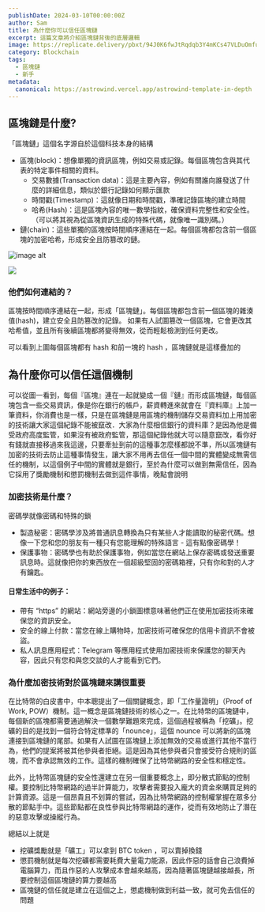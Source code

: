 ```yaml
---
publishDate: 2024-03-10T00:00:00Z
author: Sam
title: 為什麼你可以信任區塊鏈
excerpt: 這篇文章將介紹區塊鏈背後的底層邏輯
image: https://replicate.delivery/pbxt/94J0K6fwJtRqdqb3Y4mKCs47VLDuOmfuul1jgR0G3WIEp4ekA/out-0.png
category: Blockchain
tags:
  - 區塊鏈
  - 新手
metadata:
  canonical: https://astrowind.vercel.app/astrowind-template-in-depth
---
```



## 區塊鏈是什麼?

「區塊鏈」這個名字源自於這個科技本身的結構
- 區塊(block)：想像單獨的資訊區塊，例如交易或記錄。每個區塊包含與其代表的特定事件相關的資料。 
    - 交易數據(Transaction data)：這是主要內容，例如有關誰向誰發送了什麼的詳細信息，類似於銀行記錄如何顯示匯款
    - 時間戳(Timestamp)：這就像日期和時間戳，準確記錄區塊的建立時間 
    - 哈希(Hash)：這是區塊內容的唯一數學指紋，確保資料完整性和安全性。 （可以將其視為從區塊資訊生成的特殊代碼，就像唯一識別碼。）
- 鏈(chain)：這些單獨的區塊按時間順序連結在一起。每個區塊都包含前一個區塊的加密哈希，形成安全且防篡改的鏈。

![image alt](https://www.investopedia.com/thmb/pzT2wbISy-wNtMypVlBjr39dydg=/1500x0/filters:no_upscale():max_bytes(150000):strip_icc()/Blockchain_final-086b5b7b9ef74ecf9f20fe627dba1e34.png)

![](https://img.money.com/2022/06/What-Is-Blockchain-Infographic.jpg)


### 他們如何連結的？ 

區塊按時間順序連結在一起，形成「區塊鏈」。每個區塊都包含前一個區塊的雜湊值(hash)，建立安全且防篡改的記錄。 如果有人試圖篡改一個區塊，它會更改其哈希值，並且所有後續區塊都將變得無效，從而輕鬆檢測到任何更改。

可以看到上圖每個區塊都有 hash 和前一塊的 hash ，區塊鏈就是這樣疊加的

## 為什麼你可以信任這個機制

可以從圖一看到，每個『區塊』連在一起就變成一個『鏈』而形成區塊鏈，每個區塊包含一些交易資訊，像是你在銀行的帳戶，薪資轉進來就會在『資料庫』上加一筆資料，你消費也是一樣，只是在區塊鏈是用區塊的機制儲存交易資料加上用加密的技術讓大家這個紀錄不能被竄改．大家為什麼相信銀行的資料庫？是因為他是備受政府高度監管，如果沒有被政府監管，那這個紀錄他就大可以隨意竄改，看你好有錢就直接移過來我這邊，只要牽扯到前的這種事怎麼樣都說不準，所以區塊鏈有加密的技術去防止這種事情發生，讓大家不用再去信任一個中間的實體變成無需信任的機制，以這個例子中間的實體就是銀行，至於為什麼可以做到無需信任，因為它採用了獎勵機制和懲罰機制去做到這件事情，晚點會說明

### 加密技術是什麼？

密碼學就像密碼和特殊的鎖
- 製造秘密：密碼學涉及將普通訊息轉換為只有某些人才能讀取的秘密代碼。想像一下您和您的朋友有一種只有您能理解的特殊語言 - 這有點像密碼學！ 
- 保護事物：密碼學也有助於保護事物，例如當您在網站上保存密碼或發送重要訊息時。這就像把你的東西放在一個超級堅固的密碼箱裡，只有你和對的人才有鑰匙。


#### 日常生活中的例子： 
- 帶有 “https” 的網站：網站旁邊的小鎖圖標意味著他們正在使用加密技術來確保您的資訊安全。 
- 安全的線上付款：當您在線上購物時，加密技術可確保您的信用卡資訊不會被盜。 
- 私人訊息應用程式：Telegram 等應用程式使用加密技術來保護您的聊天內容，因此只有您和與您交談的人才能看到它們。

### 為什麼加密技術對於區塊鏈來講很重要

在比特幣的白皮書中，中本聰提出了一個關鍵概念，即「工作量證明」（Proof of Work, POW）機制。這一概念是區塊鏈技術的核心之一。在比特幣的區塊鏈中，每個新的區塊都需要通過解決一個數學難題來完成，這個過程被稱為「挖礦」。挖礦的目的是找到一個符合特定標準的「nounce」，這個 nounce 可以將新的區塊連接到區塊鏈的尾部。如果有人試圖在區塊鏈上添加無效的交易或進行其他不當行為，他們的提案將被其他參與者拒絕。這是因為其他參與者只會接受符合規則的區塊，而不會承認無效的工作。這樣的機制確保了比特幣網路的安全性和穩定性。

此外，比特幣區塊鏈的安全性還建立在另一個重要概念上，即分散式節點的控制權。要控制比特幣網路的過半計算能力，攻擊者需要投入龐大的資金來購買足夠的計算資源。這是一個昂貴且不划算的嘗試，因為比特幣網路的控制權掌握在眾多分散的節點手中。這些節點都在良性參與比特幣網路的運作，從而有效地防止了潛在的惡意攻擊或操縱行為。

總結以上就是
- 挖礦獎勵就是「礦工」可以拿到 BTC token ，可以賣掉換錢
- 懲罰機制就是每次挖礦都需要耗費大量電力能源，因此作惡的話會自己浪費掉電腦算力，而且作惡的人攻擊成本會越來越高，因為隨著區塊鏈越接越長，所要控制這個區塊鏈的算力要越高
- 區塊鏈的信任就是建立在這個之上，懲處機制做到利益一致，就可免去信任的問題